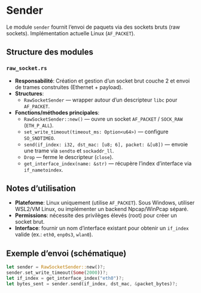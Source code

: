 # Sender

Le module `sender` fournit l’envoi de paquets via des sockets bruts (raw sockets). Implémentation actuelle Linux (`AF_PACKET`).

## Structure des modules

### `raw_socket.rs`
- **Responsabilité**: Création et gestion d’un socket brut couche 2 et envoi de trames construites (Ethernet + payload).
- **Structures**:
  - `RawSocketSender` — wrapper autour d’un descripteur `libc` pour `AF_PACKET`.
- **Fonctions/méthodes principales**:
  - `RawSocketSender::new()` — ouvre un socket `AF_PACKET` / `SOCK_RAW` (`ETH_P_ALL`).
  - `set_write_timeout(timeout_ms: Option<u64>)` — configure `SO_SNDTIMEO`.
  - `send(if_index: i32, dst_mac: [u8; 6], packet: &[u8])` — envoie une trame via `sendto` et `sockaddr_ll`.
  - `Drop` — ferme le descripteur (`close`).
  - `get_interface_index(name: &str)` — récupère l’index d’interface via `if_nametoindex`.

## Notes d’utilisation
- **Plateforme**: Linux uniquement (utilise `AF_PACKET`). Sous Windows, utiliser WSL2/VM Linux, ou implémenter un backend Npcap/WinPcap séparé.
- **Permissions**: nécessite des privilèges élevés (root) pour créer un socket brut.
- **Interface**: fournir un nom d’interface existant pour obtenir un `if_index` valide (ex.: `eth0`, `enp0s3`, `wlan0`).

## Exemple d’envoi (schématique)
```rust
let sender = RawSocketSender::new()?;
sender.set_write_timeout(Some(2000))?;
let if_index = get_interface_index("eth0")?;
let bytes_sent = sender.send(if_index, dst_mac, &packet_bytes)?;
```

